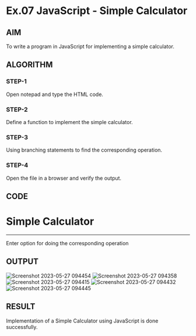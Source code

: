 # Ex.07 JavaScript - Simple Calculator
## AIM
  To write a program in JavaScript for implementing a simple calculator.

## ALGORITHM
### STEP-1
  Open notepad and type the HTML code.

### STEP-2
  Define a function to implement the simple calculator.

### STEP-3
  Using branching statements to find the corresponding operation.

### STEP-4
  Open the file in a browser and verify the output.
  
## CODE
<html>
<head>
<script type="text/javascript">
function calc()
{
var a=prompt("Enter 1st Value");
var b=prompt("Enter 2st Value");
var op=prompt("Enter Operation to Perform 1.Addition 2.Subtraction 3.Multiplication 4.Division");
var d;
if(op==1)
{
d=a+b;
alert(d);
}
else if(op==2)
{
d=a-b;
alert(d);
}
else if(op==3)
{
d=a*b;
alert(d);
}
else if(op==4)
{
d=a/b;
alert(d);
}
else
{
alert("Invalid Operation");
}
}
</script>
</head>
<body onload="calc()">
<h1>
Simple Calculator
</h1>
<hr color="red">
<p> 
Enter option for doing the corresponding operation
</p>
</body>
</html>


## OUTPUT
![Screenshot 2023-05-27 094454](https://github.com/esanjaye/Ex07_Web-Design/assets/127818044/7e6ec656-429a-42b7-8174-066cad64fa04)
![Screenshot 2023-05-27 094358](https://github.com/esanjaye/Ex07_Web-Design/assets/127818044/5af96d96-fd5b-41fa-9fa5-df2dc0d1169e)
![Screenshot 2023-05-27 094415](https://github.com/esanjaye/Ex07_Web-Design/assets/127818044/37a2c1ec-5cfa-42b3-a5e2-512e70097305)
![Screenshot 2023-05-27 094432](https://github.com/esanjaye/Ex07_Web-Design/assets/127818044/7faa1208-a422-4ac6-b601-58aa70f36711)
![Screenshot 2023-05-27 094445](https://github.com/esanjaye/Ex07_Web-Design/assets/127818044/0dc68f49-f334-47fe-9a1b-8233a86f7de2)


## RESULT
  Implementation of a Simple Calculator using JavaScript is done successfully.
